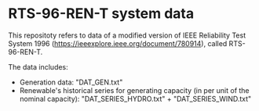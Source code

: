 # RTS-96-REN-T system data

This repositoty refers to data of a modified version of IEEE Reliability Test System 1996 (https://ieeexplore.ieee.org/document/780914), called RTS-96-REN-T.

The data includes:
- Generation data: "DAT_GEN.txt"
- Renewable's historical series for generating capacity (in per unit of the nominal capacity): "DAT_SERIES_HYDRO.txt" + "DAT_SERIES_WIND.txt"
